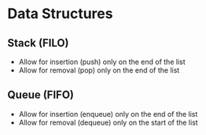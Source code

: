 # Data Structures

## Stack (FILO)

- Allow for insertion (push) only on the end of the list
- Allow for removal (pop) only on the end of the list

## Queue (FIFO)

- Allow for insertion (enqueue) only on the end of the list
- Allow for removal (dequeue) only on the start of the list
